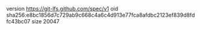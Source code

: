 version https://git-lfs.github.com/spec/v1
oid sha256:e8bc1856d7c729ab9c668c4a6c4d913e77fca8afdbc2123ef839d8fdfc43bc07
size 20047
